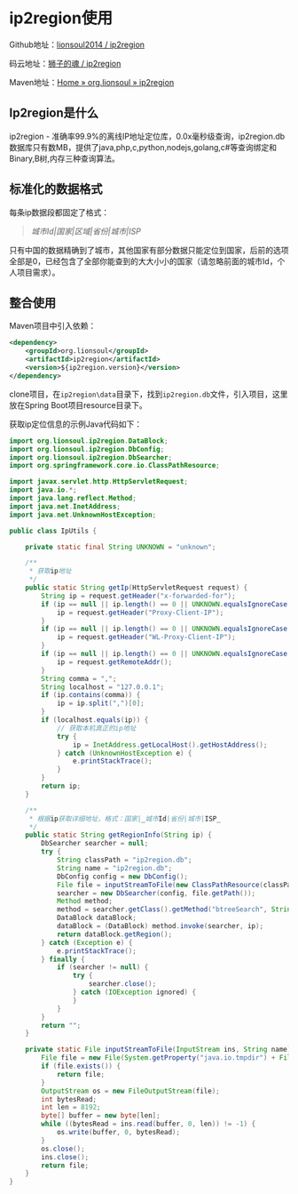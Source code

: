 # ip2region使用

Github地址：[lionsoul2014 / ip2region](https://github.com/lionsoul2014/ip2region)

码云地址：[狮子的魂 / ip2region](https://gitee.com/lionsoul/ip2region)

Maven地址：[Home » org.lionsoul » ip2region](https://mvnrepository.com/artifact/org.lionsoul/ip2region)

## Ip2region是什么

ip2region - 准确率99.9%的离线IP地址定位库，0.0x毫秒级查询，ip2region.db数据库只有数MB，提供了java,php,c,python,nodejs,golang,c#等查询绑定和Binary,B树,内存三种查询算法。

## 标准化的数据格式

每条ip数据段都固定了格式：

> _城市Id|国家|区域|省份|城市|ISP_

只有中国的数据精确到了城市，其他国家有部分数据只能定位到国家，后前的选项全部是0，已经包含了全部你能查到的大大小小的国家（请忽略前面的城市Id，个人项目需求）。

## 整合使用

Maven项目中引入依赖：

```xml
<dependency>
    <groupId>org.lionsoul</groupId>
    <artifactId>ip2region</artifactId>
    <version>${ip2region.version}</version>
</dependency>
```

clone项目，在`ip2region\data`目录下，找到`ip2region.db`文件，引入项目，这里放在Spring Boot项目resource目录下。

获取ip定位信息的示例Java代码如下：

```java
import org.lionsoul.ip2region.DataBlock;
import org.lionsoul.ip2region.DbConfig;
import org.lionsoul.ip2region.DbSearcher;
import org.springframework.core.io.ClassPathResource;

import javax.servlet.http.HttpServletRequest;
import java.io.*;
import java.lang.reflect.Method;
import java.net.InetAddress;
import java.net.UnknownHostException;

public class IpUtils {

    private static final String UNKNOWN = "unknown";

    /**
     * 获取ip地址
     */
    public static String getIp(HttpServletRequest request) {
        String ip = request.getHeader("x-forwarded-for");
        if (ip == null || ip.length() == 0 || UNKNOWN.equalsIgnoreCase(ip)) {
            ip = request.getHeader("Proxy-Client-IP");
        }
        if (ip == null || ip.length() == 0 || UNKNOWN.equalsIgnoreCase(ip)) {
            ip = request.getHeader("WL-Proxy-Client-IP");
        }
        if (ip == null || ip.length() == 0 || UNKNOWN.equalsIgnoreCase(ip)) {
            ip = request.getRemoteAddr();
        }
        String comma = ",";
        String localhost = "127.0.0.1";
        if (ip.contains(comma)) {
            ip = ip.split(",")[0];
        }
        if (localhost.equals(ip)) {
            // 获取本机真正的ip地址
            try {
                ip = InetAddress.getLocalHost().getHostAddress();
            } catch (UnknownHostException e) {
                e.printStackTrace();
            }
        }
        return ip;
    }

    /**
     * 根据ip获取详细地址，格式：国家|_城市Id|省份|城市|ISP_
     */
    public static String getRegionInfo(String ip) {
        DbSearcher searcher = null;
        try {
            String classPath = "ip2region.db";
            String name = "ip2region.db";
            DbConfig config = new DbConfig();
            File file = inputStreamToFile(new ClassPathResource(classPath).getInputStream(), name);
            searcher = new DbSearcher(config, file.getPath());
            Method method;
            method = searcher.getClass().getMethod("btreeSearch", String.class);
            DataBlock dataBlock;
            dataBlock = (DataBlock) method.invoke(searcher, ip);
            return dataBlock.getRegion();
        } catch (Exception e) {
            e.printStackTrace();
        } finally {
            if (searcher != null) {
                try {
                    searcher.close();
                } catch (IOException ignored) {
                }
            }
        }
        return "";
    }

    private static File inputStreamToFile(InputStream ins, String name) throws Exception {
        File file = new File(System.getProperty("java.io.tmpdir") + File.separator + name);
        if (file.exists()) {
            return file;
        }
        OutputStream os = new FileOutputStream(file);
        int bytesRead;
        int len = 8192;
        byte[] buffer = new byte[len];
        while ((bytesRead = ins.read(buffer, 0, len)) != -1) {
            os.write(buffer, 0, bytesRead);
        }
        os.close();
        ins.close();
        return file;
    }
}
```
